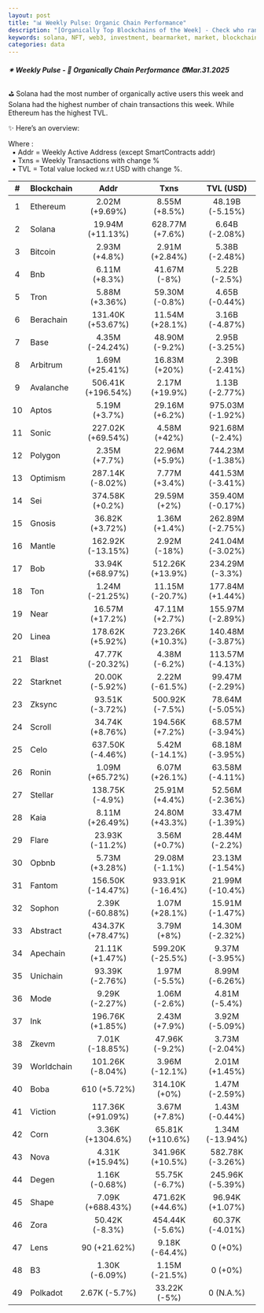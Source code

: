 ```yaml
---
layout: post
title: "📊 Weekly Pulse: Organic Chain Performance"
description: "[Organically Top Blockchains of the Week] - Check who ranked first this week in address, transactions and TVL"
keywords: solana, NFT, web3, investment, bearmarket, market, blockchains, etheruem, trends, bitcoin
categories: data
---
```


##### ✴ Weekly Pulse - 📌 *Organically Chain Performance ⏰Mar.31.2025*

⛳ Solana had the most number of organically active users this week and Solana had the highest number of chain transactions this week. While Ethereum has the highest TVL.

✨ Here’s an overview:

Where :  
&nbsp; ▪ Addr = Weekly Active Address (except SmartContracts addr)  
&nbsp; ▪ Txns = Weekly Transactions with change %  
&nbsp; ▪ TVL = Total value locked w.r.t USD with change %.  

| # | Blockchain |   Addr   |   Txns  | TVL (USD) |
|:-:|:-----------|:--------:|:-------:|:---------:|
|1 | Ethereum | 2.02M (+9.69%) | 8.55M (+8.5%) | 48.19B (-5.15%) |
|2 | Solana | 19.94M (+11.13%) | 628.77M (+7.6%) | 6.64B (-2.08%) |
|3 | Bitcoin | 2.93M (+4.8%) | 2.91M (+2.84%) | 5.38B (-2.48%) |
|4 | Bnb | 6.11M (+8.3%) | 41.67M (-8%) | 5.22B (-2.5%) |
|5 | Tron | 5.88M (+3.36%) | 59.30M (-0.8%) | 4.65B (-0.44%) |
|6 | Berachain | 131.40K (+53.67%) | 11.54M (+28.1%) | 3.16B (-4.87%) |
|7 | Base | 4.35M (-24.24%) | 48.90M (-9.2%) | 2.95B (-3.25%) |
|8 | Arbitrum | 1.69M (+25.41%) | 16.83M (+20%) | 2.39B (-2.41%) |
|9 | Avalanche | 506.41K (+196.54%) | 2.17M (+19.9%) | 1.13B (-2.77%) |
|10 | Aptos | 5.19M (+3.7%) | 29.16M (+6.2%) | 975.03M (-1.92%) |
|11 | Sonic | 227.02K (+69.54%) | 4.58M (+42%) | 921.68M (-2.4%) |
|12 | Polygon | 2.35M (+7.7%) | 22.96M (+5.9%) | 744.23M (-1.38%) |
|13 | Optimism | 287.14K (-8.02%) | 7.77M (+3.4%) | 441.53M (-3.41%) |
|14 | Sei | 374.58K (+0.2%) | 29.59M (+2%) | 359.40M (-0.17%) |
|15 | Gnosis | 36.82K (+3.72%) | 1.36M (+1.4%) | 262.89M (-2.75%) |
|16 | Mantle | 162.92K (-13.15%) | 2.92M (-18%) | 241.04M (-3.02%) |
|17 | Bob | 33.94K (+68.97%) | 512.26K (+13.9%) | 234.29M (-3.3%) |
|18 | Ton | 1.24M (-21.25%) | 11.15M (-20.7%) | 177.84M (+1.44%) |
|19 | Near | 16.57M (+17.2%) | 47.11M (+2.7%) | 155.97M (-2.89%) |
|20 | Linea | 178.62K (+5.92%) | 723.26K (+10.3%) | 140.48M (-3.87%) |
|21 | Blast | 47.77K (-20.32%) | 4.38M (-6.2%) | 113.57M (-4.13%) |
|22 | Starknet | 20.00K (-5.92%) | 2.22M (-61.5%) | 99.47M (-2.29%) |
|23 | Zksync | 93.51K (-3.72%) | 500.92K (-7.5%) | 78.64M (-5.05%) |
|24 | Scroll | 34.74K (+8.76%) | 194.56K (+7.2%) | 68.57M (-3.94%) |
|25 | Celo | 637.50K (-4.46%) | 5.42M (-14.1%) | 68.18M (-3.95%) |
|26 | Ronin | 1.09M (+65.72%) | 6.07M (+26.1%) | 63.58M (-4.11%) |
|27 | Stellar | 138.75K (-4.9%) | 25.91M (+4.4%) | 52.56M (-2.36%) |
|28 | Kaia | 8.11M (+26.49%) | 24.80M (+43.3%) | 33.47M (-1.39%) |
|29 | Flare | 23.93K (-11.2%) | 3.56M (+0.7%) | 28.44M (-2.2%) |
|30 | Opbnb | 5.73M (+3.28%) | 29.08M (-1.1%) | 23.13M (-1.54%) |
|31 | Fantom | 156.50K (-14.47%) | 933.91K (-16.4%) | 21.99M (-10.4%) |
|32 | Sophon | 2.39K (-60.88%) | 1.07M (+28.1%) | 15.91M (-1.47%) |
|33 | Abstract | 434.37K (+78.47%) | 3.79M (+8%) | 14.30M (-2.32%) |
|34 | Apechain | 21.11K (+1.47%) | 599.20K (-25.5%) | 9.37M (-3.95%) |
|35 | Unichain | 93.39K (-2.76%) | 1.97M (-5.5%) | 8.99M (-6.26%) |
|36 | Mode | 9.29K (-2.27%) | 1.06M (-2.6%) | 4.81M (-5.4%) |
|37 | Ink | 196.76K (+1.85%) | 2.43M (+7.9%) | 3.92M (-5.09%) |
|38 | Zkevm | 7.01K (-18.85%) | 47.96K (-9.2%) | 3.73M (-2.04%) |
|39 | Worldchain | 101.26K (-8.04%) | 3.96M (-12.1%) | 2.01M (+1.45%) |
|40 | Boba | 610 (+5.72%) | 314.10K (+0%) | 1.47M (-2.59%) |
|41 | Viction | 117.36K (+91.09%) | 3.67M (+7.8%) | 1.43M (-0.44%) |
|42 | Corn | 3.36K (+1304.6%) | 65.81K (+110.6%) | 1.34M (-13.94%) |
|43 | Nova | 4.31K (+15.94%) | 341.96K (+10.5%) | 582.78K (-3.26%) |
|44 | Degen | 1.16K (-0.68%) | 55.75K (-6.7%) | 245.96K (-5.39%) |
|45 | Shape | 7.09K (+688.43%) | 471.62K (+44.6%) | 96.94K (+1.07%) |
|46 | Zora | 50.42K (-8.3%) | 454.44K (-5.6%) | 60.37K (-4.01%) |
|47 | Lens | 90 (+21.62%) | 9.18K (-64.4%) | 0 (+0%) |
|48 | B3 | 1.30K (-6.09%) | 1.15M (-21.5%) | 0 (+0%) |
|49 | Polkadot | 2.67K (-5.7%) | 33.22K (-5%) | 0 (N.A.%) |